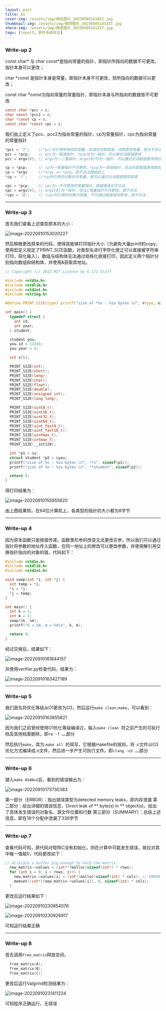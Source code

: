 ```yaml
---
layout: post
title: A1
cover-img: /assets/img/微信图片_20230505141052.jpg
thumbnail-img: /assets/img/微信图片_20230505143227.jpg
share-img: /assets/img/微信图片_20230505141157.jpg
tags: [report, 软件系统优化]
---
```


### **Write-up 2**

const char* 与 char const*是指向常量的指针，即指针所指向的数据不可更改，指针本身可以更改；

char *const 是指针本身是常量，即指针本身不可更改，但所指向的数据可以更改；

const char *const为指向常量的常量指针，即指针本身与所指向的数据皆不可更改

```c
const char *pcc = c;
char const *pcc2 = c;
char *const cp = c;
const char *const cpc = c;
```

我们由上定义了pcc、pcc2为指向常量的指针，cp为常量指针，cpc为指向常量的常量指针

```c
*pcc = '7';    //*pcc为引用所指向的常量，本语句对其赋值，试图更改常量，故为不合法语句
pcc = *pcp;    // pcc为一普通指针，*pcp也为一指针，可以被合法赋值更改
pcc = argv[0]; // argv为一二重指针，argv[0]仍为一指针，可以通过合法赋值更改指针pcc的指向

cp = *pcp;     // cp为一常量指针不可更改，*pcp为一其他指针，无法对其赋值更改指向对象，故为不合法语句
cp = *argv     //*argv == *pcp，故不合法理由同上
*cp = '!';     //*cp所引用的对象并非常量，故可以通过合法赋值更改其值

cpc = *pcp;    // cpc为一不可更改的常量指针，故赋值语句不合法
cpc = argv[0]; // argv[0]为一指针，但cpc常量指针不可更改，故不合法
*cpc = '@';    // *cpc所引用的对象为常量，不可通过赋值语句修改，故不合法
```

------

### **Write-up 3**

首先我们查看上述类型原本的大小：

![image-20220910153020227](/assets/img/image-20220910153020227.png)

然后稍微更改原来的代码，使得其能够打印指针大小（为避免大量printf的copy，使用宏定义规定了PRINT_SIZE函数，对类型名进行字符化使之可以直接被字符串打印，简化输入），数组与结构体无法通过规格化直接打印，因此定义两个指针分别指向数组和结构体，并使用&获取其地址。

```c
// Copyright (c) 2012 MIT License by 6.172 Staff

#include <stdio.h>
#include <stdlib.h>
#include <stdint.h>
#include <string.h>

#define PRINT_SIZE(type) printf("size of *%s : %zu bytes \n", #type, sizeof(type*))

int main() {
  typedef struct {
    int id;
    int year;
  } student;

  student you;
  you.id = 12345;
  you.year = 4;

  int x[5];

  PRINT_SIZE(int);
  PRINT_SIZE(short);
  PRINT_SIZE(long);
  PRINT_SIZE(char);
  PRINT_SIZE(float);
  PRINT_SIZE(double);
  PRINT_SIZE(unsigned int);
  PRINT_SIZE(long long);

  PRINT_SIZE(uint8_t);
  PRINT_SIZE(uint16_t);
  PRINT_SIZE(uint32_t);
  PRINT_SIZE(uint64_t);
  PRINT_SIZE(uint_fast8_t);
  PRINT_SIZE(uint_fast16_t);
  PRINT_SIZE(uintmax_t);
  PRINT_SIZE(intmax_t);
  PRINT_SIZE(__int128);

  int *p1 = &x;
  struct student *p2 = &you;
  printf("size of %s : %zu bytes \n", "*x", sizeof(p1));
  printf("size of %s : %zu bytes \n", "*student", sizeof(p2));

  return 0;
}
```

得打印结果为：

![image-20220910155955620](/assets/img/image-20220910155955620.png)

由上图结果知，在64位计算机上，各类型的指针的大小都为8字节

------

### **Write-up 4**

因为原本函数只是按值传递，函数里形参的改变无法更改实参，所以我们可以通过指针将参数的地址传入函数，在同一地址上的修改可以更改参数，并使用解引用交换指针指向的对象的值，代码如下：

```c
#include <stdio.h>
#include <stdlib.h>
#include <stdint.h>

void swap(int *i, int *j) {
  int temp = *i;
  *i = *j;
  *j = temp;
}

int main() {
  int k = 1;
  int m = 2;
  swap(&k, &m);
  printf("k = %d, m = %d\n", k, m);

  return 0;
}
```

经过交换后，结果如下：

![image-20220910161844157](/assets/img/image-20220910161844157.png)

并使用verifier.py检查代码，结果为：

![image-20220910163427189](/assets/img/image-20220910163427189.png)

------

### **Write-up 5**

我们首先将优化等级从O1更改为O3，然后运行`make clean;make`，可以看到：

![image-20220910163855821](/assets/img/image-20220910163855821.png)

因为我们之前曾经使用O1优化等级编译过，输入`make clean `将之前产生的可执行档及其他档案删除，即`rm -f ……`部分

然后执行`make`，其为 `make all `的简写，它根据makefile的规则，将 .c文件以O3优化方式编译成.o文件，然后进一步产生可执行文件，即`clang -o3 ……`部分

------

### **Write-up 6**

键入`make ASAN=1`后，看到的错误输出为：

![image-20220910173730383](/assets/img/image-20220910173730383.png)

 第一部分（ERROR）：指出错误类型为detected memory leaks，即内存泄漏
		第二部分：给出详细的错误信息，Direct leak of ** byte(s) in ** object(s)，给出了具体发生错误的对象名、源文件位置和行数
		第三部分（SUMMARY）：总结上述信息，即在18个分配中泄漏了336字节

------

### **Write-up 7**

查看代码可知，原代码对矩阵C没有初始化，则在计算中可能发生错误，故应对其中每一值赋0，代码更改如下：

```c
// Allocate a buffer big enough to hold the matrix.
  new_matrix->values = (int**)malloc(sizeof(int*) * rows);
  for (int i = 0; i < rows; i++) {
    new_matrix->values[i] = (int*)malloc(sizeof(int) * cols); // ERROR
    memset((int*)(new_matrix->values[i]), 0, sizeof(int) * cols);
  }
```

更改后运行结果如下：

![image-20220910230854076](/assets/img/image-20220910230854076.png)

![image-20220910230926917](/assets/img/image-20220910230926917.png)

可知运行结果正确

------

### **Write-up 8**

首先调用`free_matrix`释放空间，

```c
  free_matrix(A);
  free_matrix(B);
  free_matrix(C);
```

更改后运行Valgrind检测结果为：

![image-20220910231411224](/assets/img/image-20220910231411224.png)

可知程序正确运行，无错误
